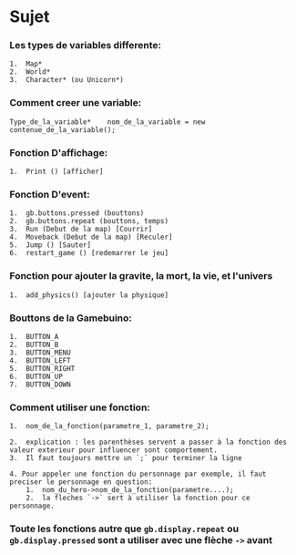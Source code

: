 # Sujet

###	Les types de variables differente:
	1.	Map*
	2.	World*
	3.	Character* (ou Unicorn*)

###	Comment creer une variable:
	Type_de_la_variable* 	nom_de_la_variable = new contenue_de_la_variable();

### Fonction D'affichage:
	1.	Print () [afficher]

###	Fonction D'event:
	1.	gb.buttons.pressed (bouttons)
	2.	gb.buttons.repeat (bouttons, temps)
	3.	Run (Debut de la map) [Courrir]
	4.	Moveback (Debut de la map) [Reculer]
	5.	Jump () [Sauter]
	6.	restart_game () [redemarrer le jeu]

###	Fonction pour ajouter la gravite, la mort, la vie, et l'univers
	1.	add_physics() [ajouter la physique]

### Bouttons de la Gamebuino:
	1.	BUTTON_A
	2.	BUTTON_B
	3.	BUTTON_MENU
	4.	BUTTON_LEFT
	5.	BUTTON_RIGHT
	6.	BUTTON_UP
	7.	BUTTON_DOWN

### Comment utiliser une fonction:

	1.	nom_de_la_fonction(parametre_1, parametre_2);

	2.	explication : les parenthèses servent a passer à la fonction des valeur exterieur pour influencer sont comportement.
	3.	Il faut toujours mettre un `;` pour terminer la ligne

	4. Pour appeler une fonction du personnage par exemple, il faut preciser le personnage en question:
		1.	nom_du_hero->nom_de_la_fonction(parametre....);
		2.	la fleches `->` sert à utiliser la fonction pour ce personnage.

### Toute les fonctions autre que `gb.display.repeat` ou `gb.display.pressed` sont a utiliser avec une flèche `->` avant